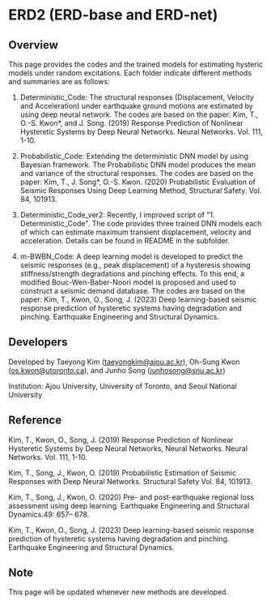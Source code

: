# ERD2 (ERD-base and ERD-net)

## Overview
This page provides the codes and the trained models for estimating hysteric models under random excitations. Each folder indicate different methods and summaries are as follows:

1. Deterministic_Code: The structural responses (Displacement, Velocity and Acceleration) under earthquake ground motions are estimated by using deep neural network. The codes are based on the paper: Kim, T., O.-S. Kwon*, and J. Song. (2019) Response Prediction of Nonlinear Hysteretic Systems by Deep Neural Networks. Neural Networks. Vol. 111, 1-10.

2. Probabilistic_Code: Extending the deterministic DNN model by using Bayesian framework. The Probabilistic DNN model produces the mean and variance of the structural responses. The codes are based on the paper: Kim, T., J. Song*, O.-S. Kwon. (2020) Probabilistic Evaluation of Seismic Responses Using Deep Learning Method, Structural Safety. Vol. 84, 101913.

3. Deterministic_Code_ver2: Recently, I improved script of "1. Deterministic_Code". The code provides three trained DNN models each of which can estimate maximum transient displacement, velocity and acceleration. Details can be found in README in the subfolder.

4. m-BWBN_Code: A deep learning model is developed to predict the seismic responses (e.g., peak displacement) of a hysteresis showing stiffness/strength degradations and pinching effects. To this end, a modified Bouc-Wen-Baber-Noori model is proposed and used to construct a seismic demand database. The codes are based on the paper: Kim, T., Kwon, O., Song, J. (2023) Deep learning-based seismic response prediction of hysteretic systems having degradation and pinching. Earthquake Engineering and Structural Dynamics.


## Developers
Developed by Taeyong Kim (taeyongkim@ajou.ac.kr), Oh-Sung Kwon (os.kwon@utoronto.ca), and Junho Song (junhosong@snu.ac.kr)


Institution: Ajou University, University of Toronto, and Seoul National University

## Reference
Kim, T., Kwon, O., Song, J. (2019) Response Prediction of Nonlinear Hysteretic Systems by Deep Neural Networks, Neural Networks. Neural Networks. Vol. 111, 1-10.

Kim, T., Song, J., Kwon, O. (2019) Probabilistic Estimation of Seismic Responses with Deep Neural Networks. Structural Safety Vol. 84, 101913.

Kim, T., Song, J., Kwon, O. (2020) Pre- and post-earthquake regional loss assessment using deep learning. Earthquake Engineering and Structural Dynamics.49: 657– 678.

Kim, T., Kwon, O., Song, J. (2023) Deep learning-based seismic response prediction of hysteretic systems having degradation and pinching. Earthquake Engineering and Structural Dynamics.

## Note
This page will be updated whenever new methods are developed.
